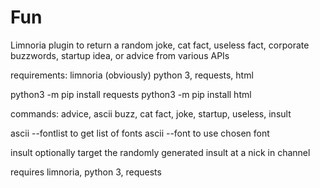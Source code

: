 # Fun
Limnoria plugin to return a random joke, cat fact, useless fact, corporate buzzwords, startup idea, or advice from various APIs

requirements: limnoria (obviously) python 3, requests, html

python3 -m pip install requests
python3 -m pip install html

commands: advice, ascii buzz, cat fact, joke, startup, useless, insult

ascii --fontlist to get list of fonts
ascii --font <font> <text> to use chosen font
  
insult <target> optionally target the randomly generated insult at a nick in channel

requires limnoria, python 3, requests
